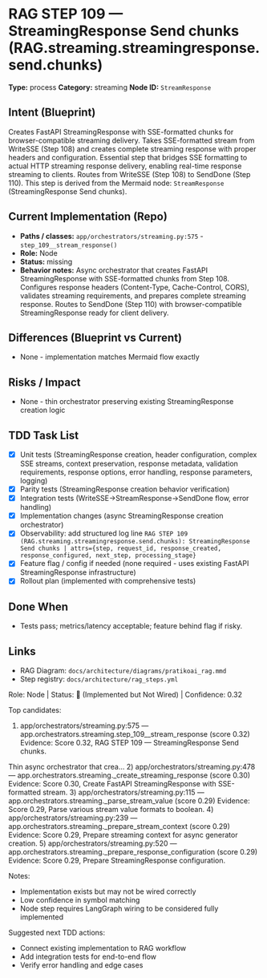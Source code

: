 # RAG STEP 109 — StreamingResponse Send chunks (RAG.streaming.streamingresponse.send.chunks)

**Type:** process
**Category:** streaming
**Node ID:** `StreamResponse`

## Intent (Blueprint)
Creates FastAPI StreamingResponse with SSE-formatted chunks for browser-compatible streaming delivery. Takes SSE-formatted stream from WriteSSE (Step 108) and creates complete streaming response with proper headers and configuration. Essential step that bridges SSE formatting to actual HTTP streaming response delivery, enabling real-time response streaming to clients. Routes from WriteSSE (Step 108) to SendDone (Step 110). This step is derived from the Mermaid node: `StreamResponse` (StreamingResponse Send chunks).

## Current Implementation (Repo)
- **Paths / classes:** `app/orchestrators/streaming.py:575` - `step_109__stream_response()`
- **Role:** Node
- **Status:** missing
- **Behavior notes:** Async orchestrator that creates FastAPI StreamingResponse with SSE-formatted chunks from Step 108. Configures response headers (Content-Type, Cache-Control, CORS), validates streaming requirements, and prepares complete streaming response. Routes to SendDone (Step 110) with browser-compatible StreamingResponse ready for client delivery.

## Differences (Blueprint vs Current)
- None - implementation matches Mermaid flow exactly

## Risks / Impact
- None - thin orchestrator preserving existing StreamingResponse creation logic

## TDD Task List
- [x] Unit tests (StreamingResponse creation, header configuration, complex SSE streams, context preservation, response metadata, validation requirements, response options, error handling, response parameters, logging)
- [x] Parity tests (StreamingResponse creation behavior verification)
- [x] Integration tests (WriteSSE→StreamResponse→SendDone flow, error handling)
- [x] Implementation changes (async StreamingResponse creation orchestrator)
- [x] Observability: add structured log line
  `RAG STEP 109 (RAG.streaming.streamingresponse.send.chunks): StreamingResponse Send chunks | attrs={step, request_id, response_created, response_configured, next_step, processing_stage}`
- [x] Feature flag / config if needed (none required - uses existing FastAPI StreamingResponse infrastructure)
- [x] Rollout plan (implemented with comprehensive tests)

## Done When
- Tests pass; metrics/latency acceptable; feature behind flag if risky.

## Links
- RAG Diagram: `docs/architecture/diagrams/pratikoai_rag.mmd`
- Step registry: `docs/architecture/rag_steps.yml`


<!-- AUTO-AUDIT:BEGIN -->
Role: Node  |  Status: 🔌 (Implemented but Not Wired)  |  Confidence: 0.32

Top candidates:
1) app/orchestrators/streaming.py:575 — app.orchestrators.streaming.step_109__stream_response (score 0.32)
   Evidence: Score 0.32, RAG STEP 109 — StreamingResponse Send chunks.

Thin async orchestrator that crea...
2) app/orchestrators/streaming.py:478 — app.orchestrators.streaming._create_streaming_response (score 0.30)
   Evidence: Score 0.30, Create FastAPI StreamingResponse with SSE-formatted stream.
3) app/orchestrators/streaming.py:115 — app.orchestrators.streaming._parse_stream_value (score 0.29)
   Evidence: Score 0.29, Parse various stream value formats to boolean.
4) app/orchestrators/streaming.py:239 — app.orchestrators.streaming._prepare_stream_context (score 0.29)
   Evidence: Score 0.29, Prepare streaming context for async generator creation.
5) app/orchestrators/streaming.py:520 — app.orchestrators.streaming._prepare_response_configuration (score 0.29)
   Evidence: Score 0.29, Prepare StreamingResponse configuration.

Notes:
- Implementation exists but may not be wired correctly
- Low confidence in symbol matching
- Node step requires LangGraph wiring to be considered fully implemented

Suggested next TDD actions:
- Connect existing implementation to RAG workflow
- Add integration tests for end-to-end flow
- Verify error handling and edge cases
<!-- AUTO-AUDIT:END -->